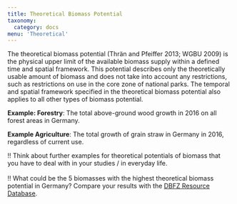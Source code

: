 ```yaml
---
title: Theoretical Biomass Potential
taxonomy:
  category: docs
menu: 'Theoretical'
---
```


The theoretical biomass potential (Thrän and Pfeiffer 2013; WGBU 2009) is the physical upper limit of the available biomass supply within a defined time and spatial framework. This potential describes only the theoretically usable amount of biomass and does not take into account any restrictions, such as restrictions on use in the core zone of national parks. The temporal and spatial framework specified in the theoretical biomass potential also applies to all other types of biomass potential.

**Example: Forestry**: The total above-ground wood growth in 2016 on all forest areas in Germany.

**Example Agriculture**: The total growth of grain straw in Germany in 2016, regardless of current use. 

!! Think about further examples for theoretical potentials of biomass that you have to deal with in your studies / in everyday life.<br><br>
!! What could be the 5 biomasses with the highest theoretical biomass potential in Germany? Compare your results with the [DBFZ Resource Database](http://webapp.dbfz.de/resources). 

